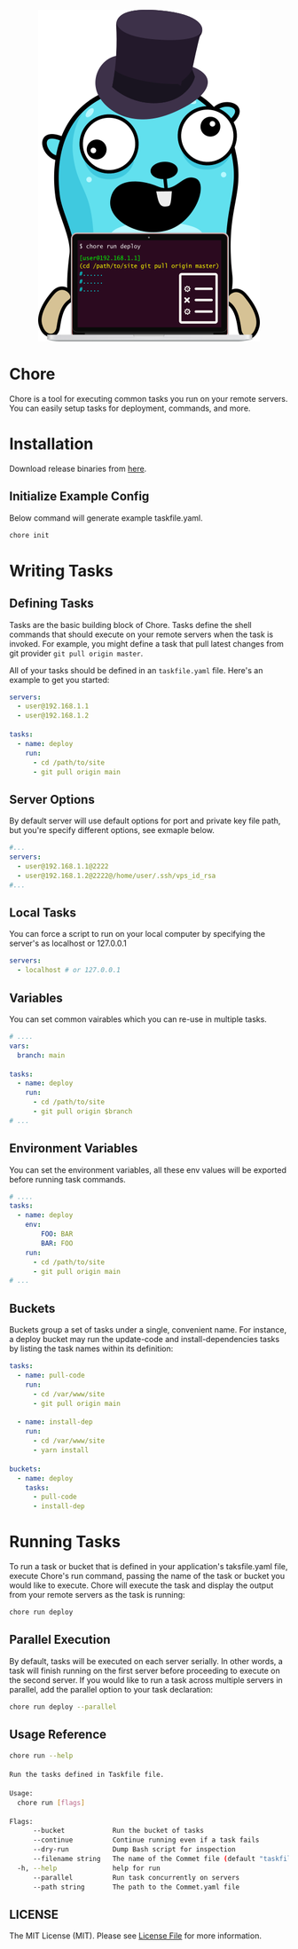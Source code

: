 <p align="center">
  <img src="https://github.com/AhmadWaleed/chore/blob/main/banner.png"/>
</p>

# Chore
Chore is a tool for executing common tasks you run on your remote servers. You can easily setup tasks for deployment, commands, and more.

# Installation
Download release binaries from [here](https://github.com/AhmadWaleed/chore/releases).

## Initialize Example Config
Below command will generate example taskfile.yaml.
```sh
chore init
```

# Writing Tasks
## Defining Tasks
Tasks are the basic building block of Chore. Tasks define the shell commands that should execute on your remote servers when the task is invoked. For example, you might define a task that pull latest changes from git provider `git pull origin master`.

All of your tasks should be defined in an `taskfile.yaml` file. Here's an example to get you started:
```yaml
servers:
  - user@192.168.1.1
  - user@192.168.1.2

tasks:
  - name: deploy
    run: 
      - cd /path/to/site
      - git pull origin main
```

## Server Options
By default server will use default options for port and private key file path, but you're specify different options, see exmaple below.
```yaml
#...
servers:
  - user@192.168.1.1@2222
  - user@192.168.1.2@2222@/home/user/.ssh/vps_id_rsa
#...
```

## Local Tasks
You can force a script to run on your local computer by specifying the server's as localhost or 127.0.0.1
```yaml
servers:
  - localhost # or 127.0.0.1
```

## Variables
You can set common vairables which you can re-use in multiple tasks.

```yaml
# ....
vars: 
  branch: main

tasks:
  - name: deploy
    run: 
      - cd /path/to/site
      - git pull origin $branch
# ...
```

## Environment Variables
You can set the environment variables, all these env values will be exported before running task commands.
```yaml
# ....
tasks:
  - name: deploy
    env:
        FOO: BAR
        BAR: FOO
    run: 
      - cd /path/to/site
      - git pull origin main
# ...
```

## Buckets
Buckets group a set of tasks under a single, convenient name. For instance, a deploy bucket may run the update-code and install-dependencies tasks by listing the task names within its definition:

```yaml
tasks:
  - name: pull-code
    run: 
      - cd /var/www/site
      - git pull origin main

  - name: install-dep
    run:
      - cd /var/www/site
      - yarn install

buckets: 
  - name: deploy
    tasks:
      - pull-code
      - install-dep
```

# Running Tasks
To run a task or bucket that is defined in your application's taksfile.yaml file, execute Chore's run command, passing the name of the task or bucket you would like to execute. Chore will execute the task and display the output from your remote servers as the task is running:
```sh
chore run deploy
```
## Parallel Execution
By default, tasks will be executed on each server serially. In other words, a task will finish running on the first server before proceeding to execute on the second server. If you would like to run a task across multiple servers in parallel, add the parallel option to your task declaration:
```sh
chore run deploy --parallel
```

## Usage Reference
```sh
chore run --help

Run the tasks defined in Taskfile file.

Usage:
  chore run [flags]

Flags:
      --bucket            Run the bucket of tasks
      --continue          Continue running even if a task fails
      --dry-run           Dump Bash script for inspection
      --filename string   The name of the Commet file (default "taskfile.yaml")
  -h, --help              help for run
      --parallel          Run task concurrently on servers
      --path string       The path to the Commet.yaml file
```
## LICENSE
The MIT License (MIT). Please see [License File](LICENSE.md) for more information.
